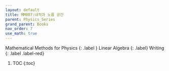 ```yaml
---
layout: default
title: MM007:내적과 노름 공간
parent: Physics_Series
grand_parent: Books
nav_order: 7
use_math: true
---
```


Mathematical Methods for Physics
{: .label }
Linear Algebra
{: .label}
Writing
{: .label .label-red}

1. TOC
{:toc}



